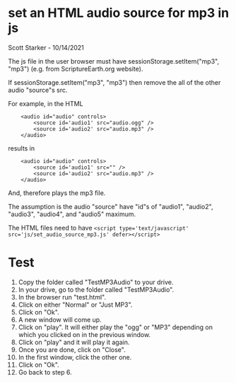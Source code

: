 # set an HTML audio source for mp3 in js

Scott Starker - 10/14/2021

The js file in the user browser must have sessionStorage.setItem("mp3", "mp3") (e.g. from ScriptureEarth.org website).

If sessionStorage.setItem("mp3", "mp3") then remove the all of the other audio "source"s src.

For example, in the HTML
```
    <audio id="audio" controls>
        <source id='audio1' src="audio.ogg" />
        <source id='audio2' src="audio.mp3" />
    </audio>
```

results in
```
    <audio id="audio" controls>
        <source id='audio1' src="" />
        <source id='audio2' src="audio.mp3" />
    </audio>
```

And, therefore plays the mp3 file.

The assumption is the audio "source" have "id"s of "audio1", "audio2", "audio3", "audio4", and "audio5" maximum.

The HTML files need to have ```<script type='text/javascript' src='js/set_audio_source_mp3.js' defer></script>```

# Test
1. Copy the folder called "TestMP3Audio" to your drive.
2. In your drive, go to the folder called "TestMP3Audio".
3. In the browser run "test.html".
4. Click on either "Normal" or "Just MP3".
5. Click on "Ok".
6. A new window will come up.
7. Click on "play". It will either play the "ogg" or "MP3" depending on which you clicked on in the previous window.
8. Click on "play" and it will play it again.
9. Once you are done, click on "Close".
10. In the first window, click the other one.
11. Click on "Ok".
12. Go back to step 6.
